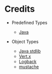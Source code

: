 # Credits

- Predefined Types
	- [Java](https://docs.oracle.com/en/java/javase/11/)

- Object Types
	- [Java stdlib](https://docs.oracle.com/en/java/javase/11/docs/api/index.html)
	- [Vert.x](https://vertx.io/)
	- [Logback](https://logback.qos.ch/)
	- [mustache](https://mustache.github.io/)
